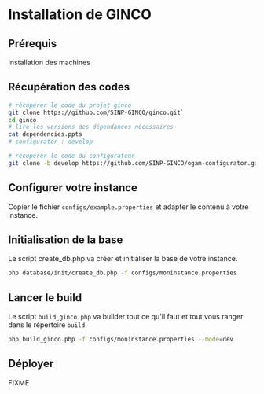 # Installation de GINCO

## Prérequis
Installation des machines


## Récupération des codes
```bash
# récupérer le code du projet ginco
git clone https://github.com/SINP-GINCO/ginco.git`
cd ginco
# lire les versions des dépendances nécessaires
cat dependencies.ppts
# configurator : develop

# récupérer le code du configurateur
git clone -b develop https://github.com/SINP-GINCO/ogam-configurator.git configurator

```

## Configurer votre instance
Copier le fichier `configs/example.properties` et adapter le contenu à votre instance.

## Initialisation de la base
Le script create_db.php va créer et initialiser la base de votre instance.
```bash
php database/init/create_db.php -f configs/moninstance.properties
```

## Lancer le build
Le script `build_ginco.php` va builder tout ce qu'il faut et tout vous ranger dans
le répertoire `build`
```bash
php build_ginco.php -f configs/moninstance.properties --mode=dev
```

## Déployer
FIXME
